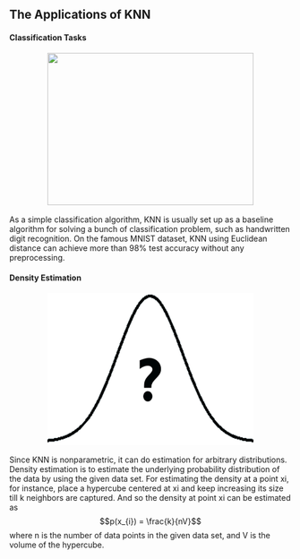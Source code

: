 ## The Applications of KNN

#### Classification Tasks

<p align="center">
	<img class="plot" src="/assets/mnist.png" width="368" height="272"/>
</p>

As a simple classification algorithm, KNN is usually set up as a baseline algorithm for solving a bunch of classification problem, such as handwritten digit recognition. On the famous MNIST dataset, KNN using Euclidean distance can achieve more than 98% test accuracy without any preprocessing.

#### Density Estimation

<p align="center">
	<img class="plot" src="assets/unknown_parametric.png" width="368" height="272"/>
</p>

Since KNN is nonparametric, it can do estimation for arbitrary distributions. Density estimation is to estimate the underlying probability distribution of the data by using the given data set. For estimating the density at a point xi, for instance, place a hypercube centered at xi and keep increasing its size till k neighbors are captured. And so the density at point xi can be estimated as $$p(x_{i}) = \frac{k}{nV}$$ where n is the number of data points in the given data set, and V is the volume of the hypercube.

